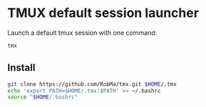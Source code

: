 # TMUX default session launcher

Launch a default tmux session with one command:
```bash
tmx
```

## Install
```bash
git clone https://github.com/RobMa/tmx.git $HOME/.tmx
echo 'export PATH=$HOME/.tmx:$PATH' >> ~/.bashrc
source "$HOME/.bashrc"
```
